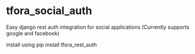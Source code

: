 # tfora_social_auth
Easy django rest auth integration for social applications (Currently supports google and facebook)

install using pip install tfora_rest_auth
